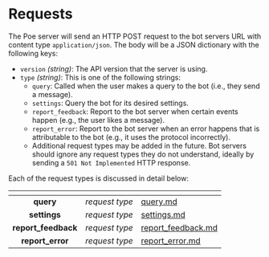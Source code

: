 # Requests

The Poe server will send an HTTP POST request to the bot servers URL with content type `application/json`. The body will be a JSON dictionary with the following keys:

* `version` _(string)_: The API version that the server is using.
* `type` _(string)_: This is one of the following strings:
  * `query`: Called when the user makes a query to the bot (i.e., they send a message).
  * `settings`: Query the bot for its desired settings.
  * `report_feedback`: Report to the bot server when certain events happen (e.g., the user likes a message).
  * `report_error`: Report to the bot server when an error happens that is attributable to the bot (e.g., it uses the protocol incorrectly).
  * Additional request types may be added in the future. Bot servers should ignore any request types they do not understand, ideally by sending a `501 Not Implemented` HTTP response.

Each of the request types is discussed in detail below:



<table data-view="cards"><thead><tr><th align="center"></th><th data-hidden></th><th data-hidden data-card-target data-type="content-ref"></th></tr></thead><tbody><tr><td align="center"><strong>query</strong></td><td><em>request type</em></td><td><a href="query.md">query.md</a></td></tr><tr><td align="center"><strong>settings</strong></td><td><em>request type</em></td><td><a href="settings.md">settings.md</a></td></tr><tr><td align="center"><strong>report_feedback</strong></td><td><em>request type</em></td><td><a href="report_feedback.md">report_feedback.md</a></td></tr><tr><td align="center"><strong>report_error</strong></td><td><em>request type</em></td><td><a href="report_error.md">report_error.md</a></td></tr></tbody></table>

